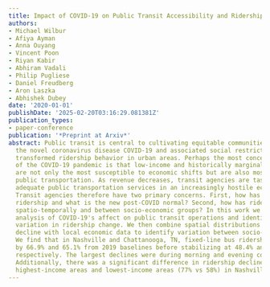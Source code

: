 ```yaml
---
title: Impact of COVID-19 on Public Transit Accessibility and Ridership
authors:
- Michael Wilbur
- Afiya Ayman
- Anna Ouyang
- Vincent Poon
- Riyan Kabir
- Abhiram Vadali
- Philip Pugliese
- Daniel Freudberg
- Aron Laszka
- Abhishek Dubey
date: '2020-01-01'
publishDate: '2025-02-20T03:16:29.081381Z'
publication_types:
- paper-conference
publication: '*Preprint at Arxiv*'
abstract: Public transit is central to cultivating equitable communities. Meanwhile,
  the novel coronavirus disease COVID-19 and associated social restrictions has radically
  transformed ridership behavior in urban areas. Perhaps the most concerning aspect
  of the COVID-19 pandemic is that low-income and historically marginalized groups
  are not only the most susceptible to economic shifts but are also most reliant on
  public transportation. As revenue decreases, transit agencies are tasked with providing
  adequate public transportation services in an increasingly hostile economic environment.
  Transit agencies therefore have two primary concerns. First, how has COVID-19 impacted
  ridership and what is the new post-COVID normal? Second, how has ridership varied
  spatio-temporally and between socio-economic groups? In this work we provide a data-driven
  analysis of COVID-19's affect on public transit operations and identify temporal
  variation in ridership change. We then combine spatial distributions of ridership
  decline with local economic data to identify variation between socio-economic groups.
  We find that in Nashville and Chattanooga, TN, fixed-line bus ridership dropped
  by 66.9% and 65.1% from 2019 baselines before stabilizing at 48.4% and 42.8% declines
  respectively. The largest declines were during morning and evening commute time.
  Additionally, there was a significant difference in ridership decline between the
  highest-income areas and lowest-income areas (77% vs 58%) in Nashville.
---
```

